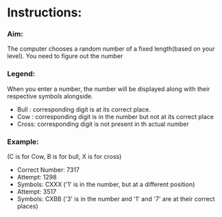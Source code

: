 # Instructions:

### Aim:
The computer chooses a random number of a fixed length(based on your level). You need to figure out the number

### Legend:
When you enter a number, the number will be displayed along with their respective symbols alongside.

 - Bull : corresponding digit is at its correct place.
 - Cow  : corresponding digit is in the number but not at its correct place
 - Cross: corresponding digit is not present in th actual number

### Example:
(C is for Cow, B is for bull, X is for cross)
 - Correct Number: 7317
 - Attempt: 1298
 - Symbols: CXXX ('1' is in the number, but at a different position)
 - Attempt: 3517
 - Symbols: CXBB ('3' is in the number and '1' and '7' are at their correct places)